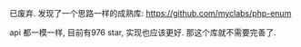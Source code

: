 
已废弃. 发现了一个思路一样的成熟库: https://github.com/myclabs/php-enum

api 都一模一样, 目前有976 star, 实现也应该更好. 那这个库就不需要完善了.



